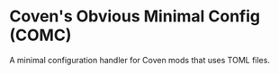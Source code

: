 # Coven's Obvious Minimal Config (COMC)
A minimal configuration handler for Coven mods that uses TOML files.